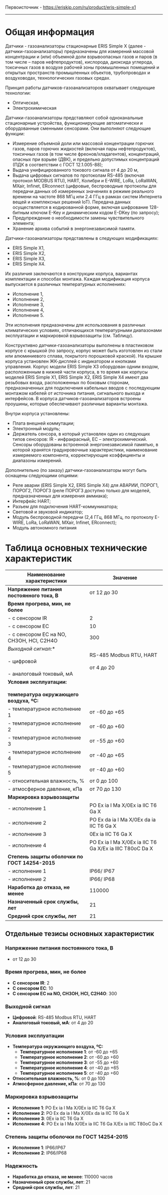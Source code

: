 Первоисточник - https://eriskip.com/ru/product/eris-simple-x1
___
# Общая информация


Датчики - газоанализаторы стационарные ERIS Simple X (далее - датчики-газоанализаторы) предназначены для измерений массовой концентрации и (или) объемной доли взрывоопасных газов и паров (в том числе – паров нефтепродуктов), кислорода, диоксида углерода, токсичных газов в воздухе рабочей зоны промышленных помещений и открытых пространств промышленных объектов, трубопроводах и воздуховодах, технологических газовых средах.  

Принцип работы датчиков-газоанализаторов охватывает следующие технологии:

- Оптическая,
- Электрохимическая

Датчики-газоанализаторы представляют собой одноканальные стационарные устройства, функционирующие автоматически и оборудованные сменными сенсорами. Они выполняют следующие функции:

- Измерение объемной доли или массовой концентрации горючих газов, паров горючих жидкостей (включая пары нефтепродуктов), токсичных газов (в том числе фреонов/хладагентов), концентраций, опасных при взрыве (ДВК), и предельно допустимых концентраций (ПДК в соответствии с ГОСТ 12.1.005-88);
- Выдача унифицированного токового сигнала от 4 до 20 м,
- Выдача цифровых сигналов по протоколам RS-485 (включая протокол MODBUS RTU), HART, Колибри и E-WIRE, LoRa, LoRaWAN, MXair, Infinet, ERconnect (цифровые, беспроводные протоколы для передачи данных об измеренных значениях в режиме реального времени на частоте 868 МГц или 2.4 ГГц в рамках систем Интернета вещей и комплексных решений IoT). Передача данных осуществляется в кодированной форме, включая шифрование 128-битным ключом E-Key и динамическим кодом E-DKey (по запросу);
- Предупреждение о необходимости замены чувствительного элемента;
- Хранение архива событий в энергонезависимой памяти.

Датчики-газоанализаторы представлены в следующих модификациях:

- ERIS Simple X1,
- ERIS Simple X2,
- ERIS Simple X3,
- ERIS Simple X4.

Их различия заключаются в конструкции корпуса, вариантах комплектации и способах монтажа. Каждая модификация корпуса выпускается в различных температурных исполнениях:

- Исполнение 1,
- Исполнение 2,
- Исполнение 3,
- Исполнение 4,
- Исполнение 5.

Эти исполнения предназначены для использования в различных климатических условиях, отличающихся температурными диапазонами эксплуатации и маркировкой взрывозащиты (см. Таблицу).

Конструктивно датчики-газоанализаторы выполнены в пластиковом корпусе с крышкой (по запросу, корпус может быть изготовлен из стали или алюминиевого сплава, покрытого порошковой краской). На крышке корпуса установлен ЖК-дисплей с индикатором и кнопками управления. Корпус модели ERIS Simple X3 оборудован одним входом, расположенным в нижней части корпуса, в то время как корпусы моделей ERIS Simple X1, ERIS Simple X2, ERIS Simple X4 имеют два резьбовых входа, расположенных по боковым сторонам, предназначенных для подключения кабельных вводов с последующим монтажом кабелей от источника питания, сигнального выхода и интерфейсов. В корпуса датчиков-газоанализаторов встроены проушины, которые обеспечивают различные варианты монтажа.

Внутри корпуса установлены:

- Плата внешней коммутации;
- Электронный модуль;
- Держатель сенсора, в который установлен один из следующих типов сенсоров: IR - инфракрасный, EC – электрохимический. Сенсоры оборудованы встроенной энергонезависимой памятью, в которой хранятся градуировочные характеристики, наименование измеряемого компонента, корректирующие коэффициенты и диапазоны измерений.

Дополнительно (по заказу) датчики-газоанализаторы могут быть оснащены следующими опциями:

- Реле аварии (ERIS Simple X2, ERIS Simple X4) для АВАРИИ, ПОРОГ1, ПОРОГ2, ПОРОГ3 (реле ПОРОГ3 доступно только для моделей, предназначенных для измерения аммиака);
- Интерфейс HART;
- Разъем для подключения HART-коммуникатора;
- Световой и звуковой индикатор;
- Модуль беспроводной передачи (2,4 ГГц, 868 МГц, по протоколу E-WIRE, LoRa, LoRaWAN, MXair, Infinet, ERconnect);
- Модуль автономного питания


# Таблица основных технические характеристик 

| **Наименование характеристики**                                           | Значение                                                 |
| ------------------------------------------------------------------------- | -------------------------------------------------------- |
| **Напряжение питания постоянного тока, В**                                | от 12 до 30                                              |
| **Время прогрева, мин, не более**                                         |                                                          |
| - с сенсором IR                                                           | 2                                                        |
| - с сенсором EC                                                           | 10                                                       |
| - с сенсором EC на NO, CH3OH, HCl, C2H4O                                  | 300                                                      |
| **Выходной сигнал*:**<br><br>- цифровой <br><br>- аналоговый токовый, мА  | RS-485 Modbus RTU, HART <br><br>от 4 до 20               |
| **Условия эксплуатации:**<br><br>**температура окружающего воздуха, ºС:** |                                                          |
| - температурное исполнение 1                                              | от -60 до +65                                            |
| - температурное исполнение 2                                              | от -60 до +60                                            |
| - температурное исполнение 3                                              | от -55 до +60                                            |
| - температурное исполнение 4                                              | от -40 до +65                                            |
| - температурное исполнение 5                                              | от -40 до +60                                            |
| - относительная влажность, %                                              | от 0 до 100                                              |
| - атмосферное давление, кПа                                               | от 70 до 130                                             |
| **Маркировка взрывозащиты**                                               |                                                          |
| - исполнение 1                                                            | PO Ex ia I Ma X/0Ex ia IIC T6 Ga X                       |
| - исполнение 2                                                            | PO Ex da ia I Ma X/0Ex da ia IIC T6 Ga X                 |
| - исполнение 3                                                            | 0Ex ia IIC T6 Ga X                                       |
| - исполнение 4                                                            | PO Ex ia I Ma X/0Ex ia IIC T6 Ga X/Ex ia IIIC T80oC Da X |
| **Степень защиты оболочки по ГОСТ 14254-2015**                            |                                                          |
| - исполнение 1                                                            | IP66/ IP67                                               |
| - исполнение 2                                                            | IP66/ IP68                                               |
| **Наработка до отказа, не менее**                                         | 110000                                                   |
| **Назначенный срок службы, лет**                                          | 21                                                       |
| **Средний срок службы, лет**                                              | 21                                                       |
## Отдельные тезисы основных характеристик

### **Напряжение питания постоянного тока, В**
- от 12 до 30

### Время прогрева, мин, не более
- **С сенсором IR**: 2
- **С сенсором EC**: 10
- **С сенсором EC на NO, CH3OH, HCl, C2H4O**: 300

### Выходной сигнал
- **Цифровой**: RS-485 Modbus RTU, HART
- **Аналоговый токовый, мА**: от 4 до 20

### Условия эксплуатации
- **Температура окружающего воздуха, ºС:**
  - **Температурное исполнение 1**: от -60 до +65
  - **Температурное исполнение 2**: от -60 до +60
  - **Температурное исполнение 3**: от -55 до +60
  - **Температурное исполнение 4**: от -40 до +65
  - **Температурное исполнение 5**: от -40 до +60
- **Относительная влажность, %**: от 0 до 100
- **Атмосферное давление, кПа**: от 70 до 130

### Маркировка взрывозащиты
- **Исполнение 1**: PO Ex ia I Ma X/0Ex ia IIC T6 Ga X
- **Исполнение 2**: PO Ex da ia I Ma X/0Ex da ia IIC T6 Ga X
- **Исполнение 3**: 0Ex ia IIC T6 Ga X
- **Исполнение 4**: PO Ex ia I Ma X/0Ex ia IIC T6 Ga X/Ex ia IIIC T80oC Da X

### Степень защиты оболочки по ГОСТ 14254-2015
- **Исполнение 1**: IP66/IP67
- **Исполнение 2**: IP66/IP68

### Надежность
- **Наработка до отказа, не менее**: 110000 часов
- **Назначенный срок службы, лет**: 21
- **Средний срок службы, лет**: 21

